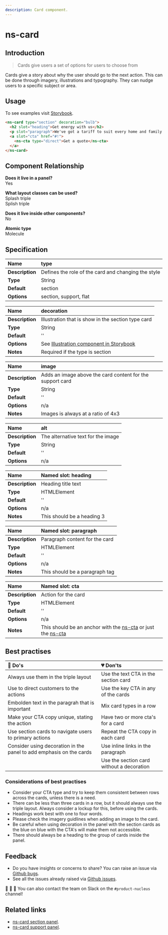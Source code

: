 ```yaml
---
description: Card component.
---
```


# ns-card

## Introduction

> Cards give users a set of options for users to choose from

Cards give a story about why the user should go to the next action. This can be done through imagery, illustrations and typography. They can nudge users to a specific subject or area.

## Usage

To see examples visit [Storybook](https://nucleus.bgdigital.xyz/demo/index.html?path=/story/ns-card--section).

```html
<ns-card type="section" decoration="bulb">
  <h2 slot="heading">Get energy with us</h2>
  <p slot="paragraph">We've got a tariff to suit every home and family.</p>
  <a slot="cta" href="#!">
    <ns-cta type="direct">Get a quote</ns-cta>
  </a>
</ns-card>
```

## Component Relationship

**Does it live in a panel?**  
Yes

**What layout classes can be used?**  
Splash triple  
Splish triple

**Does it live inside other components?**  
No

**Atomic type**  
Molecule

## Specification

| **Name** | type |
| :--- | :--- |
| **Description** | Defines the role of the card and changing the style |
| **Type** | String |
| **Default** | section |
| **Options** | section, support, flat |

| **Name** | decoration |
| :--- | :--- |
| **Description** | Illustration that is show in the section type card |
| **Type** | String |
| **Default** | '' |
| **Options** | See [Illustration component in Storybook](https://nucleus.bgdigital.xyz/demo/index.html?path=/story/ns-illustrations--appliance) |
| **Notes** | Required if the type is section |

| **Name** | image |
| :--- | :--- |
| **Description** | Adds an image above the card content for the support card |
| **Type** | String |
| **Default** | '' |
| **Options** | n/a |
| **Notes** | Images is always at a ratio of 4x3 |

| **Name** | alt |
| :--- | :--- |
| **Description** | The alternative text for the image |
| **Type** | String |
| **Default** | '' |
| **Options** | n/a |

| **Name** | Named slot: heading |
| :--- | :--- |
| **Description** | Heading title text |
| **Type** | HTMLElement |
| **Default** | '' |
| **Options** | n/a |
| **Notes** | This should be a heading 3 |

| **Name** | Named slot: paragraph |
| :--- | :--- |
| **Description** | Paragraph content for the card |
| **Type** | HTMLElement |
| **Default** | '' |
| **Options** | n/a |
| **Notes** | This should be a paragraph tag |

| **Name** | Named slot: cta |
| :--- | :--- |
| **Description** | Action for the card |
| **Type** | HTMLElement |
| **Default** | '' |
| **Options** | n/a |
| **Notes** | This should be an anchor with the [ns-cta](https://docs.britishgas.design/components/ns-cta) or just the [ns-cta](https://docs.britishgas.design/components/ns-cta) |

## Best practises

| 💚 Do's | 💔 Don'ts |
| :--- | :--- |
| Always use them in the triple layout | Use the text CTA in the section card |
| Use to direct customers to the actions | Use the key CTA in any of the cards |
| Embolden text in the paragrah that is important | Mix card types in a row |
| Make your CTA copy unique, stating the action | Have two or more cta's for a card |
| Use section cards to navigate users to primary actions | Repeat the CTA copy in each card |
| Consider using decoration in the panel to add emphasis on the cards | Use inline links in the paragraph |
| | Use the section card without a decoration |

### Considerations of best practises

* Consider your CTA type and try to keep them consistent between rows across the cards, unless there is a need.
* There can be less than three cards in a row, but it should always use the triple layout. Always consider a lockup for this, before using the cards.
* Headings work best with one to four words.
* Please check the imagery guidlines when adding an image to the card.
* Be careful when using decoration in the panel with the section cards as the blue on blue with the CTA's will make them not accessible.
* There should always be a heading to the group of cards inside the panel.

## Feedback

* Do you have insights or concerns to share? You can raise an issue via [Github bugs](https://github.com/ConnectedHomes/nucleus/issues/new?assignees=&labels=Bug&template=a--bug-report.md&title=[bug]%20[ns-card]).
* See all the issues already raised via [Github issues](https://github.com/connectedHomes/nucleus/issues?utf8=%E2%9C%93&q=is%3Aopen+is%3Aissue+label%3ABug+[ns-card]).

💩 🎉 🦄 You can also contact the team on Slack on the `#product-nucleus` channel!

## Related links

* [ns-card section panel](https://nucleus.bgdigital.xyz/demo/index.html?path=/story/playground-panels--section-cards).
* [ns-card support panel](https://nucleus.bgdigital.xyz/demo/index.html?path=/story/playground-panels--support-image-cards).

